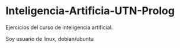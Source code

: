 # Inteligencia-Artificia-UTN-Prolog

Ejercicios del curso de inteligencia artificial.

Soy usuario de linux, debian/ubuntu
